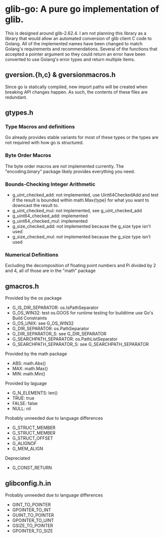 # glib-go: A pure go implementation of glib.

This is designed around glib-2.62.4. I am not planning this library as a library that would allow
an automated conversion of glib client C code to Golang.
All of the implemented names have been changed to match Golang's requirements and recommendations.
Several of the functions that accepted a pointer argument so they could return an error have been
converted to use Golang's error types and return multiple items.

## gversion.{h,c} & gversionmacros.h
Since go is statically compiled, new import paths will be created when breaking API changes happen.
As such, the contents of these files are redundant.

## gtypes.h
### Type Macros and definitions
Go already provides stable variants for most of these types or the types are not required with how go is structured.

### Byte Order Macros
The byte order macros are not implemented currently.
The "encoding.binary" package likely provides everything you need.

### Bounds-Checking Integer Arithmetic
- g_uint_checked_add: not implemented, use Uint64CheckedAdd and test if the result is bounded within math.Max{type} for what you want to downcast the result to.
- g_uint_checked_mul: not implemented, see g_uint_checked_add
- g_uint64_checked_add: implemented
- g_uint64_checked_mul: implemented
- g_size_checked_add: not implemented because the g_size type isn't used
- g_size_checked_mul: not implemented because the g_size type isn't used

### Numerical Definitions
Excluding the decomposition of floating point numbers and Pi divided by 2 and 4, all of those are in the "math" package

## gmacros.h
Provided by the os package
- G_IS_DIR_SEPARATOR: os.IsPathSeparator
- G_OS_WIN32: test os.GOOS for runtime testing for buildtime use Go's Build Constraints
- G_OS_UNIX: see G_OS_WIN32
- G_DIR_SEPARATOR: os.PathSeparator
- G_DIR_SEPARATOR_S: see G_DIR_SEPARATOR
- G_SEARCHPATH_SEPARATOR: os.PathListSeparator
- G_SEARCHPATH_SEPARATOR_S: see G_SEARCHPATH_SEPARATOR

Provided by the math package
- ABS: math.Abs()
- MAX: math.Max()
- MIN: math.Min()

Provided by laguage
- G_N_ELEMENTS: len()
- TRUE: true
- FALSE: false
- NULL: nil

Probably unneeded due to language differences
- G_STRUCT_MEMBER
- G_STRUCT_MEMBER
- G_STRUCT_OFFSET
- G_ALIGNOF
- G_MEM_ALIGN

Depreciated
- G_CONST_RETURN

## glibconfig.h.in
Probably unneeded due to language differences
- GINT_TO_POINTER
- GPOINTER_TO_INT
- GUINT_TO_POINTER
- GPOINTER_TO_UINT
- GSIZE_TO_POINTER
- GPOINTER_TO_SIZE

